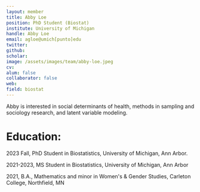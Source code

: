 ```yaml
---
layout: member
title: Abby Loe
position: PhD Student (Biostat)
institute: University of Michigan
handle: Abby Loe
email: agloe@umich[punto]edu
twitter: 
github: 
scholar: 
image: /assets/images/team/abby-loe.jpeg
cv: 
alum: false
collaborator: false                               
web: 
field: biostat
---
```


Abby is interested in social determinants of health, methods in sampling and sociology research, and latent variable modeling.

# Education:

2023 Fall, PhD Student in Biostatistics, University of Michigan, Ann Arbor.

2021-2023, MS Student in Biostatistics, University of Michigan, Ann Arbor

2021, B.A., Mathematics and minor in Women's & Gender Studies, Carleton College, Northfield, MN
